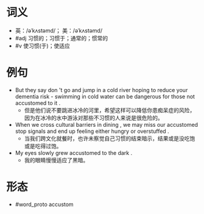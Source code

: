# 词义
- 英：/əˈkʌstəmd/； 美：/əˈkʌstəmd/
- #adj 习惯的；习惯于；通常的；惯常的
- #v 使习惯(于)；使适应
# 例句
- But they say don 't go and jump in a cold river hoping to reduce your dementia risk - swimming in cold water can be dangerous for those not accustomed to it .
	- 但是他们说不要跳进冰冷的河里，希望这样可以降低你患痴呆症的风险，因为在冰冷的水中游泳对那些不习惯的人来说是很危险的。
- When we cross cultural barriers in dining , we may miss our accustomed stop signals and end up feeling either hungry or overstuffed .
	- 当我们跨文化就餐时，也许未察觉自己习惯的结束暗示，结果或是没吃饱或是吃得过饱。
- My eyes slowly grew accustomed to the dark .
	- 我的眼睛慢慢适应了黑暗。
# 形态
- #word_proto accustom
